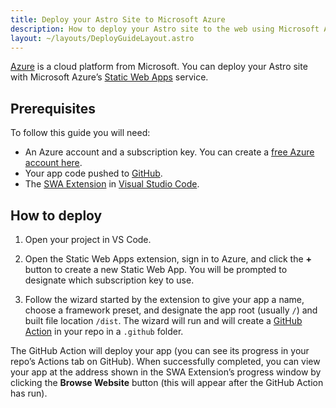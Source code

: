 ```yaml
---
title: Deploy your Astro Site to Microsoft Azure
description: How to deploy your Astro site to the web using Microsoft Azure.
layout: ~/layouts/DeployGuideLayout.astro
---
```


[Azure](https://azure.microsoft.com/) is a cloud platform from Microsoft. You can deploy your Astro site with Microsoft Azure’s [Static Web Apps](https://aka.ms/staticwebapps) service.

## Prerequisites

To follow this guide you will need:

- An Azure account and a subscription key. You can create a [free Azure account here](https://azure.microsoft.com/free).
- Your app code pushed to [GitHub](https://github.com/).
- The [SWA Extension](https://marketplace.visualstudio.com/items?itemName=ms-azuretools.vscode-azurestaticwebapps) in [Visual Studio Code](https://code.visualstudio.com/).

## How to deploy

1. Open your project in VS Code.

2. Open the Static Web Apps extension, sign in to Azure, and click the **+** button to create a new Static Web App. You will be prompted to designate which subscription key to use.

3. Follow the wizard started by the extension to give your app a name, choose a framework preset, and designate the app root (usually `/`) and built file location `/dist`. The wizard will run and will create a [GitHub Action](https://github.com/features/actions) in your repo in a `.github` folder.

The GitHub Action will deploy your app (you can see its progress in your repo’s Actions tab on GitHub). When successfully completed, you can view your app at the address shown in the SWA Extension’s progress window by clicking the **Browse Website** button (this will appear after the GitHub Action has run).
